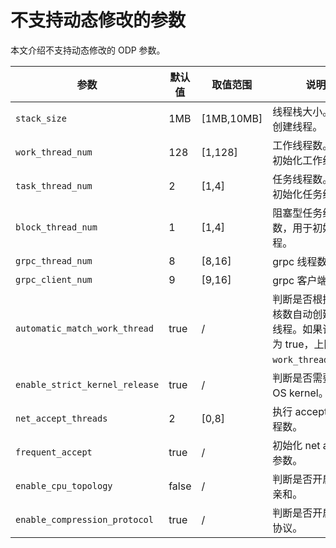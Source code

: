 # 不支持动态修改的参数

本文介绍不支持动态修改的 ODP 参数。

|              参数               | 默认值 |   取值范围   |                        说明                        |
|-----------------------------------|---------|--------------|------------------------------------------------------|
| `stack_size`                  | 1MB     | \[1MB,10MB\] | 线程栈大小。用于创建线程。                                        |
| `work_thread_num`             | 128       | \[1,128\]    | 工作线程数。用于初始化工作线程。                                     |
| `task_thread_num`             | 2       | \[1,4\]      | 任务线程数。用于初始化任务线程。                                       |
| `block_thread_num`              | 1       | \[1,4\]      | 阻塞型任务线程数，用于初始化线程。                                    |
| `grpc_thread_num`               | 8       | \[8,16\]     | grpc 线程数。                                            |
| `grpc_client_num`               | 9       | \[9,16\]     | grpc 客户端数。                                           |
| `automatic_match_work_thread`   | true    | /            | 判断是否根据 CPU 核数自动创建工作线程。如果该选项为 true，上限为 `work_thread_num`。 |
| `enable_strict_kernel_release`  | true    | /            | 判断是否需要校验 OS kernel。                                    |
| `net_accept_threads`          | 2       | \[0,8\]      | 执行 accept 的线程数。                                      |
| `frequent_accept`             | true    | /            | 初始化 net accept 参数。                                   |
| `enable_cpu_topology`               | false   | /            | 判断是否开启 CPU 亲和。                                         |
| `enable_compression_protocol`      | true    | /            | 判断是否开启压缩协议。                                            |
